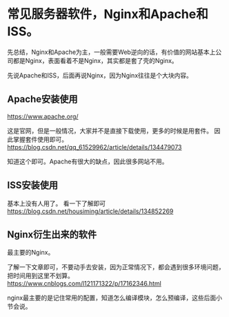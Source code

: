 # 常见服务器软件，Nginx和Apache和ISS。

先总结，Nginx和Apache为主，一般需要Web逆向的话，有价值的网站基本上公司都是Nginx，表面看着不是Nginx，其实都是套了壳的Nginx。

先说Apache和ISS，后面再说Nginx，因为Nginx往往是个大块内容。

## Apache安装使用

https://www.apache.org/

这是官网，但是一般情况，大家并不是直接下载使用，更多的时候是用套件。
因此掌握套件使用即可。https://blog.csdn.net/qq_61529962/article/details/134479073

知道这个即可。Apache有很大的缺点，因此很多网站不用。

## ISS安装使用

基本上没有人用了。
看一下了解即可
https://blog.csdn.net/housiming/article/details/134852269

## Nginx衍生出来的软件

最主要的Nginx。

了解一下文章即可，不要动手去安装，因为正常情况下，都会遇到很多环境问题，把时间用到这里不划算。https://www.cnblogs.com/l121171322/p/17162346.html

nginx最主要的是记住常用的配置，知道怎么编译模块，怎么预编译，这些后面小节会说。